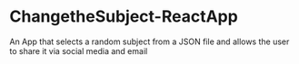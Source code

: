 # ChangetheSubject-ReactApp
An App that selects a random subject from a JSON file and allows the user to share it 
via social media and email